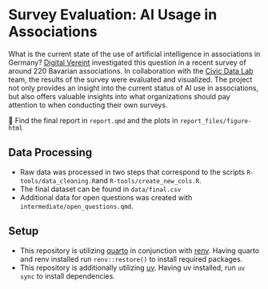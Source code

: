 # Survey Evaluation: AI Usage in Associations

What is the current state of the use of artificial intelligence in associations in Germany? [Digital Vereint](https://digital-vereint.de/) investigated this question in a recent survey of around 220 Bavarian associations. In collaboration with the [Civic Data Lab](https://civic-data.de) team, the results of the survey were evaluated and visualized. The project not only provides an insight into the current status of AI use in associations, but also offers valuable insights into what organizations should pay attention to when conducting their own surveys. 

🔎 Find the final report in `report.qmd` and the plots in `report_files/figure-html`

## Data Processing

- Raw data was processed in two steps that correspond to the scripts `R-tools/data_cleaning.R`and `R-tools/create_new_cols.R`. 
- The final dataset can be found in `data/final.csv`
- Additional data for open questions was created with `intermediate/open_questions.qmd`.

## Setup

- This repository is utilizing [quarto](https://quarto.org/docs/get-started/) in conjunction with [renv](https://quarto.org/docs/projects/virtual-environments.html#using-renv). Having quarto and renv installed run `renv::restore()` to install required packages.
- This repository is additionally utilizing [uv](https://docs.astral.sh/uv/). Having uv installed, run `uv sync` to install dependencies.

